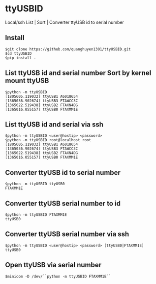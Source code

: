 # ttyUSBID
Local/ssh List | Sort | Converter ttyUSB id to serial number
## Install
	$git clone https://github.com/quanghuyen1301/ttyUSBID.git
	$cd ttyUSBID 
	$pip install .
## List ttyUSB id and serial number Sort by kernel mount ttyUSB
	$python -m ttyUSBID
	[1805605.119032] ttyUSB1 A6018654
	[1365036.902674] ttyUSB3 FTAWCC3C
	[1365022.519438] ttyUSB2 FTAXN4DG
	[1365016.055157] ttyUSB0 FTAXMM1E
## List ttyUSB id and serial via ssh
	$python -m ttyUSBID <user@hostip> <password>
	$python -m ttyUSBID root@localhost root
	[1805605.119032] ttyUSB1 A6018654
	[1365036.902674] ttyUSB3 FTAWCC3C
	[1365022.519438] ttyUSB2 FTAXN4DG
	[1365016.055157] ttyUSB0 FTAXMM1E

	
## Converter ttyUSB id to serial number
	$python -m ttyUSBID ttyUSB0
	FTAXMM1E
## Converter ttyUSB serial number to id
	$python -m ttyUSBID FTAXMM1E
	ttyUSB0
## Converter ttyUSB serial number via ssh
	$python -m ttyUSBID <user@hostip> <password> [ttyUSB0|FTAXMM1E]
	ttyUSB0
## Open ttyUSB via serial number
	$minicom -D /dev/``python -m ttyUSBID FTAXMM1E``
